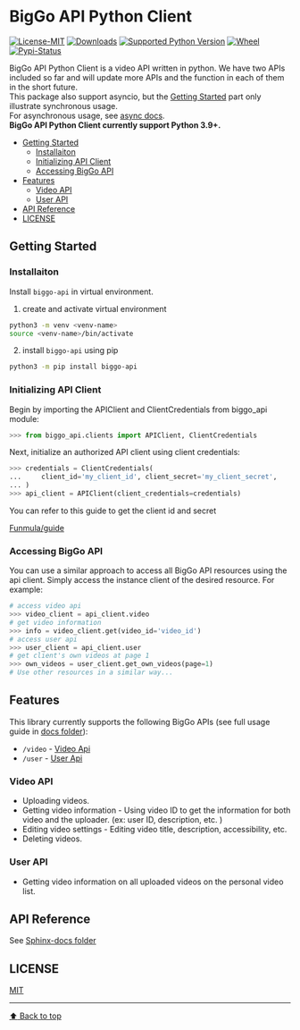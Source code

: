 # BigGo API Python Client
[![License-MIT](https://img.shields.io/github/license/Funmula-Corp/biggo-api-python-client)](https://github.com/Funmula-Corp/biggo-api-python-client/blob/main/LICENSE)
[![Downloads](https://img.shields.io/pypi/dm/biggo-api)](https://pypistats.org/packages/biggo-api)
[![Supported Python Version](https://img.shields.io/pypi/pyversions/biggo-api)](https://pypi.org/project/biggo-api)
[![Wheel](https://img.shields.io/pypi/wheel/biggo-api)](https://pypi.org/project/biggo-api)
[![Pypi-Status](https://img.shields.io/pypi/status/biggo-api.svg)](https://pypi.org/project/biggo-api)

BigGo API Python Client is a video API written in python. We have two APIs included so far and will update more APIs and the function in each of them in the short future.  
This package also support asyncio, but the [Getting Started](#getting-started) part only illustrate synchronous usage.  
For asynchronous usage, see [async docs](./docs/async.md).  
**BigGo API Python Client currently support Python 3.9+.**

- [Getting Started](#getting-started)
  - [Installaiton](#installaiton)
  - [Initializing API Client](#initializing-api-client)
  - [Accessing BigGo API](#accessing-biggo-api)
- [Features](#features)
  - [Video API](#video-api)
  - [User API](#user-api)
- [API Reference](#api-reference)
- [LICENSE](#license)

## Getting Started
### Installaiton
Install `biggo-api` in virtual environment.
1. create and activate virtual environment
```bash
python3 -m venv <venv-name>
source <venv-name>/bin/activate
```
2. install `biggo-api` using pip
```bash
python3 -m pip install biggo-api
```
### Initializing API Client
Begin by importing the APIClient and ClientCredentials from biggo_api module:
```Python
>>> from biggo_api.clients import APIClient, ClientCredentials
```
Next, initialize an authorized API client using client credentials:
```Python
>>> credentials = ClientCredentials(
...     client_id='my_client_id', client_secret='my_client_secret',
... )
>>> api_client = APIClient(client_credentials=credentials)
```

You can refer to this guide to get the client id and secret

[Funmula/guide](https://github.com/Funmula-Corp/guide)

### Accessing BigGo API
You can use a similar approach to access all BigGo API resources using the api client. Simply access the instance client of the desired resource. For example:
```Python
# access video api
>>> video_client = api_client.video
# get video information
>>> info = video_client.get(video_id='video_id')
# access user api
>>> user_client = api_client.user
# get client's own videos at page 1
>>> own_videos = user_client.get_own_videos(page=1)
# Use other resources in a similar way...
```

## Features
This library currently supports the following BigGo APIs (see full usage guide in [docs folder](docs)):
- `/video` - [Video Api](./docs/api/video.md)
- `/user` - [User Api](./docs/api/user.md)
### Video API
- Uploading videos.
- Getting video information - Using video ID to get the information for both video and the uploader. (ex: user ID, description, etc. )
- Editing video settings - Editing video title, description, accessibility, etc.
- Deleting videos.
### User API
- Getting video information on all uploaded videos on the personal video list.

## API Reference
See [Sphinx-docs folder](Sphinx-docs/_build/markdown/index.md)  

## LICENSE
[MIT](LICENSE)

---
[ :arrow_up: Back to top](#biggo-api-python-client)  
